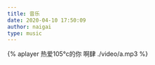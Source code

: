 ```yaml
---
title: 音乐
date: 2020-04-10 17:50:09
author: naigai
type: music
---
```


{% aplayer 热爱105°c的你 啊肆 ./video/a.mp3  %}